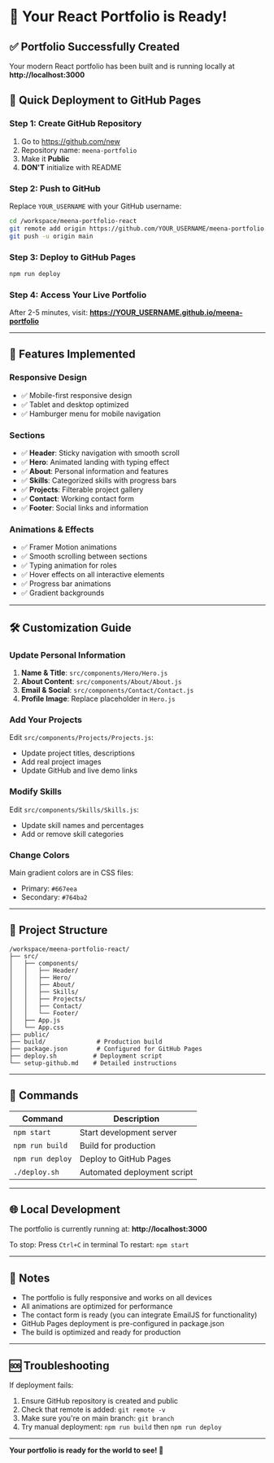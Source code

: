 # 🎉 Your React Portfolio is Ready!

## ✅ Portfolio Successfully Created

Your modern React portfolio has been built and is running locally at **http://localhost:3000**

## 🚀 Quick Deployment to GitHub Pages

### Step 1: Create GitHub Repository
1. Go to https://github.com/new
2. Repository name: `meena-portfolio`
3. Make it **Public**
4. **DON'T** initialize with README

### Step 2: Push to GitHub
Replace `YOUR_USERNAME` with your GitHub username:

```bash
cd /workspace/meena-portfolio-react
git remote add origin https://github.com/YOUR_USERNAME/meena-portfolio.git
git push -u origin main
```

### Step 3: Deploy to GitHub Pages
```bash
npm run deploy
```

### Step 4: Access Your Live Portfolio
After 2-5 minutes, visit:
**https://YOUR_USERNAME.github.io/meena-portfolio**

---

## 📱 Features Implemented

### Responsive Design
- ✅ Mobile-first responsive design
- ✅ Tablet and desktop optimized
- ✅ Hamburger menu for mobile navigation

### Sections
- ✅ **Header**: Sticky navigation with smooth scroll
- ✅ **Hero**: Animated landing with typing effect
- ✅ **About**: Personal information and features
- ✅ **Skills**: Categorized skills with progress bars
- ✅ **Projects**: Filterable project gallery
- ✅ **Contact**: Working contact form
- ✅ **Footer**: Social links and information

### Animations & Effects
- ✅ Framer Motion animations
- ✅ Smooth scrolling between sections
- ✅ Typing animation for roles
- ✅ Hover effects on all interactive elements
- ✅ Progress bar animations
- ✅ Gradient backgrounds

---

## 🛠️ Customization Guide

### Update Personal Information
1. **Name & Title**: `src/components/Hero/Hero.js`
2. **About Content**: `src/components/About/About.js`
3. **Email & Social**: `src/components/Contact/Contact.js`
4. **Profile Image**: Replace placeholder in `Hero.js`

### Add Your Projects
Edit `src/components/Projects/Projects.js`:
- Update project titles, descriptions
- Add real project images
- Update GitHub and live demo links

### Modify Skills
Edit `src/components/Skills/Skills.js`:
- Update skill names and percentages
- Add or remove skill categories

### Change Colors
Main gradient colors are in CSS files:
- Primary: `#667eea`
- Secondary: `#764ba2`

---

## 📂 Project Structure

```
/workspace/meena-portfolio-react/
├── src/
│   ├── components/
│   │   ├── Header/
│   │   ├── Hero/
│   │   ├── About/
│   │   ├── Skills/
│   │   ├── Projects/
│   │   ├── Contact/
│   │   └── Footer/
│   ├── App.js
│   └── App.css
├── public/
├── build/              # Production build
├── package.json        # Configured for GitHub Pages
├── deploy.sh          # Deployment script
└── setup-github.md    # Detailed instructions
```

---

## 🔧 Commands

| Command | Description |
|---------|-------------|
| `npm start` | Start development server |
| `npm run build` | Build for production |
| `npm run deploy` | Deploy to GitHub Pages |
| `./deploy.sh` | Automated deployment script |

---

## 🌐 Local Development

The portfolio is currently running at: **http://localhost:3000**

To stop: Press `Ctrl+C` in terminal
To restart: `npm start`

---

## 📝 Notes

- The portfolio is fully responsive and works on all devices
- All animations are optimized for performance
- The contact form is ready (you can integrate EmailJS for functionality)
- GitHub Pages deployment is pre-configured in package.json
- The build is optimized and ready for production

---

## 🆘 Troubleshooting

If deployment fails:
1. Ensure GitHub repository is created and public
2. Check that remote is added: `git remote -v`
3. Make sure you're on main branch: `git branch`
4. Try manual deployment: `npm run build` then `npm run deploy`

---

**Your portfolio is ready for the world to see! 🎊**